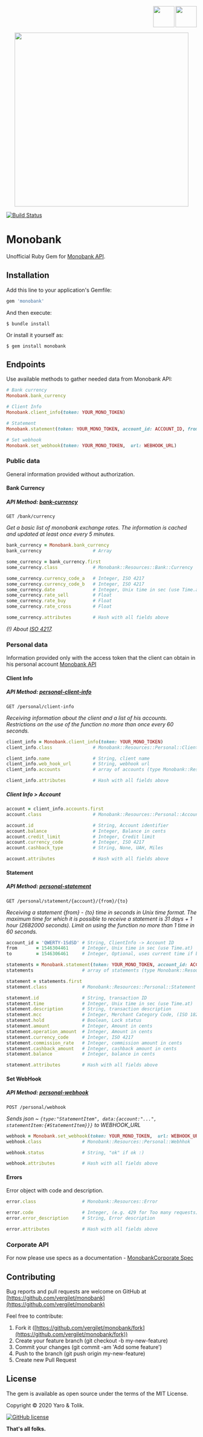 <p align="right">
    <a href="https://github.com/vergilet/monobank"><img align="" src="https://user-images.githubusercontent.com/2478436/51829223-cb05d600-22f5-11e9-9245-bc6e82dcf028.png" width="56" height="56" /></a>
<a href="https://rubygems.org/gems/monobank"><img align="right" src="https://user-images.githubusercontent.com/2478436/51829691-c55cc000-22f6-11e9-99a5-42f88a8f2a55.png" width="56" height="56" /></a>
</p>
<p align="center">
   <a href="https://rubygems.org/gems/monobank"><img width="460" src="https://user-images.githubusercontent.com/2478436/71856112-95639280-30eb-11ea-932e-dd8cbe851858.png" /></a>
</p>

[![Build Status](https://api.travis-ci.com/vergilet/repost.svg?branch=master)](https://app.travis-ci.com/github/vergilet/monobank)

# Monobank

Unofficial Ruby Gem for [Monobank API](https://api.monobank.ua/docs/).

## Installation

Add this line to your application's Gemfile:

```ruby
gem 'monobank'
```

And then execute:

    $ bundle install

Or install it yourself as:

    $ gem install monobank

## Endpoints

Use available methods to gather needed data from Monobank API:

```ruby
# Bank currency
Monobank.bank_currency

# Client Info
Monobank.client_info(token: YOUR_MONO_TOKEN)

# Statement
Monobank.statement(token: YOUR_MONO_TOKEN, account_id: ACCOUNT_ID, from: 1546304461, to: 1546306461) # 30 days ago: (Date.today - 30).to_time.to_i

# Set webhook
Monobank.set_webhook(token: YOUR_MONO_TOKEN,  url: WEBHOOK_URL)
```

### Public data

General information provided without authorization.

#### Bank Currency

##### API Method: [bank-currency](https://api.monobank.ua/docs/#tag/Publichni-dani/paths/~1bank~1currency/get)

`GET /bank/currency`

*Get a basic list of monobank exchange rates. The information is cached and updated at least once every 5 minutes.*


```ruby
bank_currency = Monobank.bank_currency
bank_currency                   # Array
```

```ruby
some_currency = bank_currency.first
some_currency.class             # Monobank::Resources::Bank::Currency
```

```ruby
some_currency.currency_code_a   # Integer, ISO 4217
some_currency.currency_code_b   # Integer, ISO 4217
some_currency.date              # Integer, Unix time in sec (use Time.at)
some_currency.rate_sell         # Float
some_currency.rate_buy          # Float
some_currency.rate_cross        # Float

some_currency.attributes        # Hash with all fields above
```

*(!) About [ISO 4217](https://uk.wikipedia.org/wiki/%D0%9A%D0%BB%D0%B0%D1%81%D0%B8%D1%84%D1%96%D0%BA%D0%B0%D1%86%D1%96%D1%8F_%D0%B2%D0%B0%D0%BB%D1%8E%D1%82_(ISO_4217)?section=2#%D0%9F%D0%B5%D1%80%D0%B5%D0%BB%D1%96%D0%BA_%D0%B4%D1%96%D1%8E%D1%87%D0%B8%D1%85_%D0%BA%D0%BE%D0%B4%D1%96%D0%B2).* 


### Personal data

Information provided only with the access token that the client can obtain in his personal account [Monobank API](https://api.monobank.ua/)

#### Client Info

##### API Method: [personal-client-info](https://api.monobank.ua/docs/#tag/Kliyentski-personalni-dani/paths/~1personal~1client-info/get)

`GET /personal/client-info`

*Receiving information about the client and a list of his accounts. Restrictions on the use of the function no more than once every 60 seconds.*

```ruby
client_info = Monobank.client_info(token: YOUR_MONO_TOKEN)
client_info.class               # Monobank::Resources::Personal::ClientInfo
```
```ruby
client_info.name                # String, client name
client_info.web_hook_url        # String, webhook url 
client_info.accounts            # array of accounts (type Monobank::Resources::Personal::Account)

client_info.attributes          # Hash with all fields above
```
##### Client Info > Account

```ruby
account = client_info.accounts.first
account.class                   # Monobank::Resources::Personal::Account
```
```ruby
account.id                      # String, Account identifier
account.balance                 # Integer, Balance in cents
account.credit_limit            # Integer, Credit limit
account.currency_code           # Integer, ISO 4217
account.cashback_type           # String, None, UAH, Miles 

account.attributes              # Hash with all fields above
```

#### Statement

##### API Method: [personal-statement](https://api.monobank.ua/docs/#tag/Kliyentski-personalni-dani/paths/~1personal~1statement~1{account}~1{from}~1{to}/get)

`GET /personal/statement/{account}/{from}/{to}`

*Receiving a statement {from} - {to} time in seconds in Unix time format. 
The maximum time for which it is possible to receive a statement is 31 days + 1 hour (2682000 seconds).
Limit on using the function no more than 1 time in 60 seconds.*

```ruby
account_id = 'QWERTY-1SdSD' # String, ClientInfo -> Account ID
from       = 1546304461     # Integer, Unix time in sec (use Time.at)
to         = 1546306461     # Integer, Optional, uses current time if blank
```

```ruby
statements = Monobank.statement(token: YOUR_MONO_TOKEN, account_id: ACCOUNT_ID, from: 1546304461, to: 1546306461)
statements                  # array of statements (type Monobank::Resources::Personal::Statement)
```

```ruby
statement = statements.first
statement.class             # Monobank::Resources::Personal::Statement
```
```ruby
statement.id                # String, transaction ID
statement.time              # Integer, Unix time in sec (use Time.at)
statement.description       # String, transaction description
statement.mcc               # Integer, Merchant Category Code, (ISO 18245)
statement.hold              # Boolean, Lock status
statement.amount            # Integer, Amount in cents
statement.operation_amount  # Integer, Amount in cents
statement.currency_code     # Integer, ISO 4217
statement.commission_rate   # Integer, commission amount in cents
statement.cashback_amount   # Integer, cashback amount in cents
statement.balance           # Integer, balance in cents

statement.attributes        # Hash with all fields above
```

#### Set WebHook

##### API Method: [personal-webhook](https://api.monobank.ua/docs/#tag/Kliyentski-personalni-dani/paths/~1personal~1webhook/post)

`POST /personal/webhook`

*Sends json ~ `{type:"StatementItem", data:{account:"...", statementItem:{#StatementItem}}}` to WEBHOOK_URL*

```ruby
webhook = Monobank.set_webhook(token: YOUR_MONO_TOKEN,  url: WEBHOOK_URL)
webhook.class               # Monobank::Resources::Personal::Webhhok
```
```ruby
webhook.status              # String, "ok" if ok :)

webhook.attributes          # Hash with all fields above
```


#### Errors

Error object with code and description.

```ruby
error.class                 # Monobank::Resources::Error

error.code                  # Integer, (e.g. 429 for Too many requests)
error.error_description     # String, Error description

error.attributes            # Hash with all fields above
```

### Corporate API

For now please use specs as a documentation - [MonobankCorporate Spec](https://github.com/vergilet/monobank/blob/master/spec/monobank_corporate_spec.rb)

## Contributing

Bug reports and pull requests are welcome on GitHub at [https://github.com/vergilet/monobank](https://github.com/vergilet/monobank)
    
Feel free to contribute:
1. Fork it ([https://github.com/vergilet/monobank/fork](https://github.com/vergilet/monobank/fork))
2. Create your feature branch (git checkout -b my-new-feature)
3. Commit your changes (git commit -am 'Add some feature')
4. Push to the branch (git push origin my-new-feature)
5. Create new Pull Request



## License
The gem is available as open source under the terms of the MIT License.

Copyright © 2020 Yaro & Tolik.

[![GitHub license](https://img.shields.io/badge/license-MIT-brightgreen)](https://raw.githubusercontent.com/vergilet/monobank/master/LICENSE.txt)

**That's all folks.**

